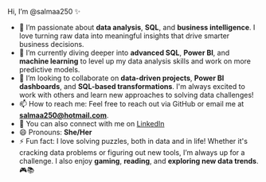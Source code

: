 Hi, I’m @salmaa250 ✨

- 👀 I’m passionate about **data analysis**, **SQL**, and **business intelligence**. I love turning raw data into meaningful insights that drive smarter business decisions.
- 🌱 I’m currently diving deeper into **advanced SQL**, **Power BI**, and **machine learning** to level up my data analysis skills and work on more predictive models.
- 💬 I’m looking to collaborate on **data-driven projects**, **Power BI dashboards**, and **SQL-based transformations**. I'm always excited to work with others and learn new approaches to solving data challenges!
- 📫 How to reach me: Feel free to reach out via GitHub or email me at **salmaa250@hotmail.com**.
- 🔗 You can also connect with me on [LinkedIn](www.linkedin.com/in/salma-harare-a138a6299)
- 😄 Pronouns: **She/Her**
- ⚡ Fun fact: I love solving puzzles, both in data and in life! Whether it's cracking data problems or figuring out new tools, I’m always up for a challenge. I also enjoy **gaming**, **reading**, and **exploring new data trends**. 🎮📚




<!---
salmaa250/salmaa250 is a ✨ special ✨ repository because its `README.md` (this file) appears on your GitHub profile.
You can click the Preview link to take a look at your changes.
--->
